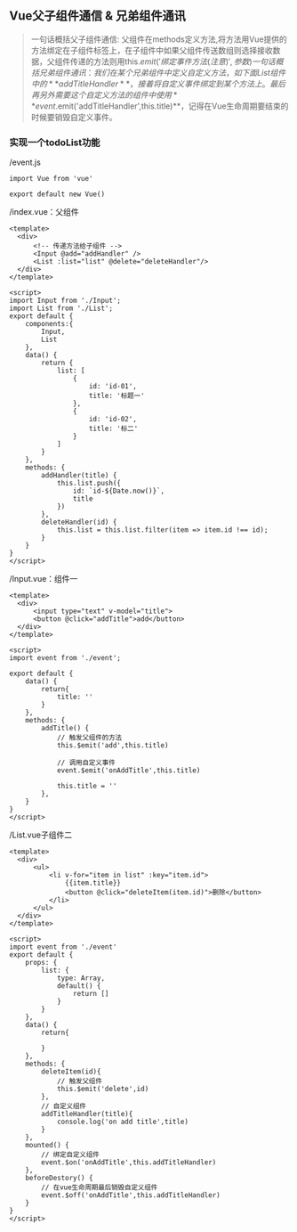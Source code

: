 ## Vue父子组件通信 & 兄弟组件通讯
> 一句话概括父子组件通信: 父组件在methods定义方法,将方法用Vue提供的方法绑定在子组件标签上，在子组件中如果父组件传送数组则选择接收数据，父组件传递的方法则用this.$emit('绑定事件方法(注意)',参数)
> 一句话概括兄弟组件通讯：我们在某个兄弟组件中定义自定义方法，如下面List组件中的**addTitleHandler**，接着将自定义事件绑定到某个方法上。最后再另外需要这个自定义方法的组件中使用**event.$emit('addTitleHandler',this.title)**，记得在Vue生命周期要结束的时候要销毁自定义事件。
### 实现一个todoList功能
/event.js
```JS
import Vue from 'vue'

export default new Vue()
```

/index.vue：父组件
```vue
<template>
  <div>
      <!-- 传递方法给子组件 -->
      <Input @add="addHandler" />
      <List :list="list" @delete="deleteHandler"/>
  </div>
</template>

<script>
import Input from './Input';
import List from './List';
export default {
    components:{
        Input,
        List
    },
    data() {
        return {
            list: [
                {
                    id: 'id-01',
                    title: '标题一'
                },
                {
                    id: 'id-02',
                    title: '标二'
                }
            ]
        }
    },
    methods: {
        addHandler(title) {
            this.list.push({
                id: `id-${Date.now()}`,
                title
            })
        },
        deleteHandler(id) {
            this.list = this.list.filter(item => item.id !== id);
        }
    }
}
</script>
```

/Input.vue：组件一
```vue
<template>
  <div>
      <input type="text" v-model="title">
      <button @click="addTitle">add</button>
  </div>
</template>

<script>
import event from './event';

export default {
    data() {
        return{
            title: ''
        }
    },
    methods: {
        addTitle() {
            // 触发父组件的方法
            this.$emit('add',this.title)

            // 调用自定义事件
            event.$emit('onAddTitle',this.title)

            this.title = ''
        },
    }
}
</script>
```

/List.vue子组件二
```vue
<template>
  <div>
      <ul>
          <li v-for="item in list" :key="item.id">
              {{item.title}}
              <button @click="deleteItem(item.id)">删除</button>
          </li>
      </ul>
  </div>
</template>

<script>
import event from './event'
export default {
    props: {
        list: {
            type: Array,
            default() {
                return []
            }
        }
    },
    data() {
        return{

        }
    },
    methods: {
        deleteItem(id){
            // 触发父组件
            this.$emit('delete',id)
        },
        // 自定义组件
        addTitleHandler(title){
            console.log('on add title',title)
        }
    },
    mounted() {
        // 绑定自定义组件
        event.$on('onAddTitle',this.addTitleHandler)
    },
    beforeDestory() {
        // 在vue生命周期最后销毁自定义组件
        event.$off('onAddTitle',this.addTitleHandler)
    }
}
</script>
```